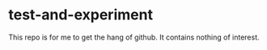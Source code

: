 test-and-experiment
===================

This repo is for me to get the hang of github.  It contains nothing of interest.